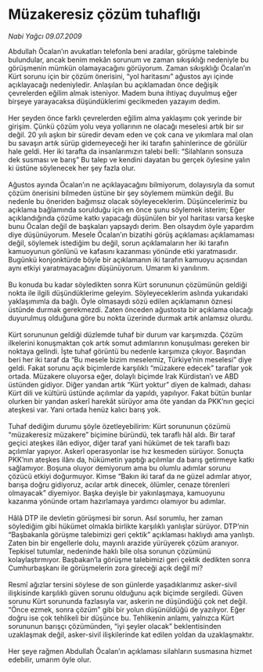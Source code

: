 # Müzakeresiz çözüm tuhaflığı

*Nabi Yağcı 09.07.2009*

<div class="taraf_structure_2col_1zq">
<div class="margen_n">



 <p>Abdullah Öcalan’ın avukatları telefonla beni aradılar, görüşme talebinde bulundular, ancak benim mekân sorunum ve zaman sıkışıklığı nedeniyle bu görüşmenin mümkün olamayacağını görüyorum. Zaman sıkışıklığı Öcalan’ın Kürt sorunu için bir çözüm önerisini, “yol haritasını” ağustos ayı içinde açıklayacağı nedeniyledir. Anlaşılan bu açıklamadan önce değişik çevrelerden eğilim almak isteniyor. Madem buna ihtiyaç duyulmuş eğer birşeye yarayacaksa düşündüklerimi gecikmeden yazayım dedim. <br/><br/>Her şeyden önce farklı çevrelerden eğilim alma yaklaşımı çok yerinde bir girişim. Çünkü çözüm yolu veya yollarının ne olacağı meselesi artık bir sır değil. 20 yılı aşkın bir süredir devam eden ve çok cana ve yıkımlara mal olan bu savaşın artık sürüp gidemeyeceği her iki tarafın şahinlerince de görülür hale geldi. Her iki tarafta da insanlarımızın talebi belli: “Silahların sonsuza dek susması ve barış” Bu talep ve kendini dayatan bu gerçek öylesine yalın ki üstüne söylenecek her şey fazla olur. <br/><br/>Ağustos ayında Öcalan’ın ne açıklayacağını bilmiyorum, dolayısıyla da somut çözüm önerisini bilmeden üstüne bir şey söylemem mümkün değil. Bu nedenle bu öneriden bağımsız olacak söyleyeceklerim. Düşüncelerimiz bu açıklama bağlamında sorulduğu için en önce şunu söylemek isterim; Eğer açıklandığında çözüme katkı yapacağı düşünülen bir yol haritası varsa keşke bunu Öcalan değil de başkaları yapsaydı derim. Ben olsaydım öyle yapardım diye düşünüyorum. Mesele Öcalan’ın bizatihi görüş açıklaması açıklamaması değil, söylemek istediğim bu değil, sorun açıklamaların her iki tarafın kamuoyunun gönlünü ve kafasını kazanması yönünde etki yaratmasıdır. Bugünkü konjonktürde böyle bir açıklamanın iki tarafın kamuoyu açısından aynı etkiyi yaratmayacağını düşünüyorum. Umarım ki yanılırım. <br/><br/>Bu konuda bu kadar söyledikten sonra Kürt sorununun çözümünün geldiği nokta ile ilgili düşündüklerime geleyim. Söyleyeceklerim aslında yukarıdaki yaklaşımımla da bağlı. Öyle olmasaydı sözü edilen açıklamanın öznesi üstünde durmak gerekmezdi. Zaten önceden ağustosta bir açıklama olacağı duyurulmuş olduğuna göre bu nokta üzerinde durmak artık anlamsız olurdu. <br/><br/>Kürt sorununun geldiği düzlemde tuhaf bir durum var karşımızda. Çözüm ilkelerini konuşmaktan çok artık somut adımlarının konuşulması gereken bir noktaya gelindi. İşte tuhaf görüntü bu nedenle karşımıza çıkıyor. Başından beri her iki taraf da “Bu mesele bizim meselemiz, Türkiye’nin meselesi” diye geldi. Fakat sorunu açık biçimlerde karşılıklı “müzakere edecek” taraflar yok ortada. Müzakere oluyorsa eğer, dolaylı biçimde Irak Kürdistan’ı ve ABD üstünden gidiyor. Diğer yandan artık “Kürt yoktur” diyen de kalmadı, dahası Kürt dili ve kültürü üstünde açılımlar da yapıldı, yapılıyor. Fakat bütün bunlar olurken bir yandan askerî harekât sürüyor ama öte yandan da PKK’nın geçici ateşkesi var. Yani ortada henüz kalıcı barış yok. <br/><br/>Tuhaf dediğim durumu şöyle özetleyebilirim: Kürt sorununun çözümü “müzakeresiz müzakere” biçimine büründü, tek taraflı hâl aldı. Bir taraf geçici ateşkes ilân ediyor, diğer taraf yani hükümet de tek taraflı bazı açılımlar yapıyor. Askerî operasyonlar ise hız kesmeden sürüyor. Sonuçta PKK’nın ateşkes ilânı da, hükümetin yaptığı açılımlar da barış getirmeye katkı sağlamıyor. Boşuna oluyor demiyorum ama bu olumlu adımlar sorunu çözücü etkiyi doğurmuyor. Kimse “Bakın iki taraf da ne güzel adımlar atıyor, barışa doğru gidiyoruz, acılar artık dinecek, ölümler, cenaze törenleri olmayacak” diyemiyor. Başka deyişle bir yakınlaşmaya, kamuoyunu kazanma yönünde ortam hazırlamaya yardımcı olamıyor bu adımlar. <br/><br/>Hâlâ DTP ile devletin görüşmesi bir sorun. Asıl sorumlu, her zaman söylediğim gibi hükümet olmakla birlikte karşılıklı yanlışlar sürüyor. DTP’nin “Başbakanla görüşme talebimizi geri çektik” açıklaması haklıydı ama yanlıştı. Zaten bin bir engellerle dolu, mayınlı arazide yürüyerek çözüm aranıyor. Tepkisel tutumlar, nedeninde haklı bile olsa sorunun çözümünü kolaylaştırmıyor. Başbakan’la görüşme talebimizi geri çektik dedikten sonra Cumhurbaşkanı ile görüşmelerin zora gireceği açık değil mi? <br/><br/>Resmî ağızlar tersini söylese de son günlerde yaşadıklarımız asker-sivil ilişkisinde karşılıklı güven sorunu olduğunu açık biçimde sergiledi. Güven sorunu Kürt sorununda fazlasıyla var, askerin ne düşündüğü çok net değil. “Önce ezmek, sonra çözüm” gibi bir yolun düşünüldüğü de yazılıyor. Eğer doğru ise çok tehlikeli bir düşünce bu. Tehlikenin anlamı, yalnızca Kürt sorununun barışçı çözümünden, “iyi şeyler olacak” beklentisinden uzaklaşmak değil, asker-sivil ilişkilerinde kat edilen yoldan da uzaklaşmaktır. <br/><br/>Her şeye rağmen Abdullah Öcalan’ın açıklaması silahların susmasına hizmet edebilir, umarım öyle olur.</p>
<br/>
<br/>
<br/>



<br/>


<div id="taraf_not">
</div>

</div>


</div>
